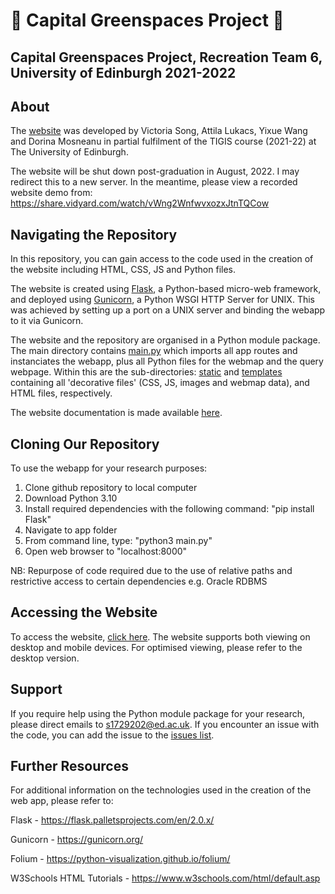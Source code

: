 #  🌳 Capital Greenspaces Project  🌳
## Capital Greenspaces Project, Recreation Team 6, University of Edinburgh 2021-2022

## About    
The [website](https://www.geos.ed.ac.uk/dev/ARQI) was developed by Victoria Song, Attila Lukacs, Yixue Wang and Dorina Mosneanu in partial fulfilment of the TIGIS course (2021-22) at The University of Edinburgh.

The website will be shut down post-graduation in August, 2022. I may redirect this to a new server. In the meantime, please view a recorded website demo from: https://share.vidyard.com/watch/vWng2WnfwvxozxJtnTQCow

## Navigating the Repository

In this repository, you can gain access to the code used in the creation of the website including HTML, CSS, JS and Python files. 

The website is created using [Flask](https://flask.palletsprojects.com/en/2.0.x/quickstart/), a Python-based micro-web framework, and deployed using [Gunicorn](https://gunicorn.org/#deployment), a Python WSGI HTTP Server for UNIX. This was achieved by setting up a port on a UNIX server and binding the webapp to it via Gunicorn.

The website and the repository are organised in a Python module package. The main directory contains [main.py](main.py) which imports all app routes and instanciates the webapp, plus all Python files for the webmap and the query webpage. Within this are the sub-directories: [static](static) and [templates](templates) containing all 'decorative files' (CSS, JS, images and webmap data), and HTML files, respectively.

The website documentation is made available [here](Group_6_Documentation.pdf).

## Cloning Our Repository
To use the webapp for your research purposes:
1. Clone github repository to local computer
2. Download Python 3.10
3. Install required dependencies with the following command: "pip install Flask"
4. Navigate to app folder
5. From command line, type: "python3 main.py"
6. Open web browser to "localhost:8000"

NB: Repurpose of code required due to the use of relative paths and restrictive access to certain dependencies e.g. Oracle RDBMS


## Accessing the Website
To access the website, [click here](https://www.geos.ed.ac.uk/dev/ARQI). The website supports both viewing on desktop and mobile devices. For optimised viewing, please refer to the desktop version.

## Support
If you require help using the Python module package for your research, please direct emails to s1729202@ed.ac.uk. If you encounter an issue with the code, you can add the issue to the [issues list](https://github.com/attilacodes/Capital-Greenspaces-Project/issues).

## Further Resources
For additional information on the technologies used in the creation of the web app, please refer to:

Flask - https://flask.palletsprojects.com/en/2.0.x/

Gunicorn - https://gunicorn.org/

Folium - https://python-visualization.github.io/folium/

W3Schools HTML Tutorials - https://www.w3schools.com/html/default.asp
